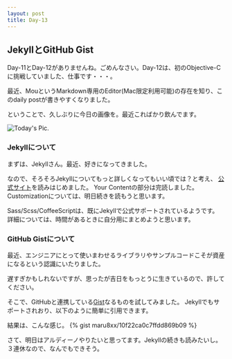 ```yaml
---
layout: post
title: Day-13
---
```


## JekyllとGitHub Gist
Day-11とDay-12がありませんね。ごめんなさい。Day-12は、初のObjective-Cに挑戦していました、仕事です・・・。

最近、MouというMarkdown専用のEditor(Mac限定利用可能)の存在を知り、このdaily postが書きやすくなりました。

ということで、久しぶりに今日の画像を。最近こればかり飲んでます。

![Today's Pic.](http://instagr.am/p/qlKRfQjpbu/media?size=t)

### Jekyllについて

まずは、Jekyllさん。最近、好きになってきました。

なので、そろそろJekyllについてもっと詳しくなってもいい頃では？と考え、
[公式サイト](http://jekyllrb.com/docs/home/)を読みはじめました。
Your Contentの部分は完読しました。Customizationについては、明日続きを読もうと思います。

Sass/Scss/CoffeeScriptは、既にJekyllで公式サポートされているようです。
詳細については、時間があるときに自分用にまとめようと思います。



### GitHub Gistについて
最近、エンジニアにとって使いまわせるライブラリやサンプルコードこそが資産になるという認識にいたりました。

遅すぎかもしれないですが、思ったが吉日をもっとうに生きているので、許してください。

そこで、GitHubと連携している[Gist](https://gist.github.com/)なるものを試してみました。
Jekyllでもサポートされおり、以下のように簡単に引用できます。


結果は、こんな感じ。
{% gist maru8xx/10f22ca0c7ffdd869b09 %}



さて、明日はアルディーノやりたいと思ってます。Jekyllの続きも読みたいし。
３連休なので、なんでもできそう。


